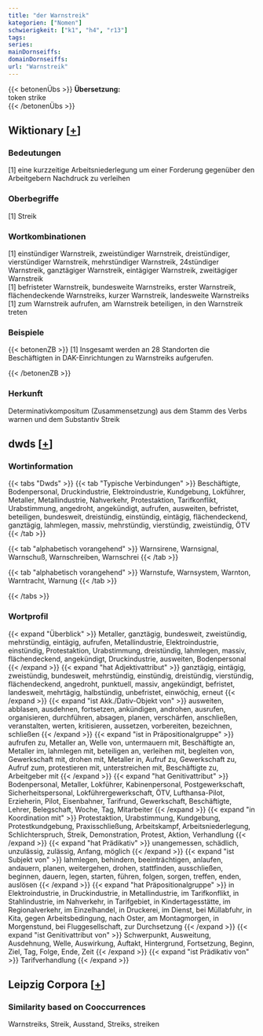 ```yaml
---
title: "der Warnstreik"
kategorien: ["Nomen"]
schwierigkeit: ["k1", "h4", "r13"]
tags:
series:
mainDornseiffs:
domainDornseiffs:
url: "Warnstreik"
---
```


{{< betonenÜbs >}}
**Übersetzung:**  
token strike  
{{< /betonenÜbs >}}

## Wiktionary [[+](https://de.wiktionary.org/wiki/Warnstreik)]

### Bedeutungen
[1] eine kurzzeitige Arbeitsniederlegung um einer Forderung gegenüber den Arbeitgebern Nachdruck zu verleihen  

### Oberbegriffe
[1] Streik  

### Wortkombinationen
[1] einstündiger Warnstreik, zweistündiger Warnstreik, dreistündiger, vierstündiger Warnstreik, mehrstündiger Warnstreik, 24stündiger Warnstreik, ganztägiger Warnstreik, eintägiger Warnstreik, zweitägiger Warnstreik  
[1] befristeter Warnstreik, bundesweite Warnstreiks, erster Warnstreik, flächendeckende Warnstreiks, kurzer Warnstreik, landesweite Warnstreiks  
[1] zum Warnstreik aufrufen, am Warnstreik beteiligen, in den Warnstreik treten  

### Beispiele
{{< betonenZB >}}
[1] Insgesamt werden an 28 Standorten die Beschäftigten in DAK-Einrichtungen zu Warnstreiks aufgerufen.  

{{< /betonenZB >}}
### Herkunft
Determinativkompositum (Zusammensetzung) aus dem Stamm des Verbs warnen und dem Substantiv Streik  



## dwds [[+](https://www.dwds.de/wb/Warnstreik)]

### Wortinformation
{{< tabs "Dwds" >}}
{{< tab "Typische Verbindungen" >}}
Beschäftigte, Bodenpersonal, Druckindustrie, Elektroindustrie, Kundgebung, Lokführer, Metaller, Metallindustrie, Nahverkehr, Protestaktion, Tarifkonflikt, Urabstimmung, angedroht, angekündigt, aufrufen, ausweiten, befristet, beteiligen, bundesweit, dreistündig, einstündig, eintägig, flächendeckend, ganztägig, lahmlegen, massiv, mehrstündig, vierstündig, zweistündig, ÖTV
{{< /tab >}}

{{< tab "alphabetisch vorangehend" >}}
Warnsirene, Warnsignal, Warnschuß, Warnschreiben, Warnschrei
{{< /tab >}}

{{< tab "alphabetisch vorangehend" >}}
Warnstufe, Warnsystem, Warnton, Warntracht, Warnung
{{< /tab >}}

{{< /tabs >}}

### Wortprofil
{{< expand "Überblick" >}} Metaller, ganztägig, bundesweit, zweistündig, mehrstündig, eintägig, aufrufen, Metallindustrie, Elektroindustrie, einstündig, Protestaktion, Urabstimmung, dreistündig, lahmlegen, massiv, flächendeckend, angekündigt, Druckindustrie, ausweiten, Bodenpersonal {{< /expand >}}
{{< expand "hat Adjektivattribut" >}} ganztägig, eintägig, zweistündig, bundesweit, mehrstündig, einstündig, dreistündig, vierstündig, flächendeckend, angedroht, punktuell, massiv, angekündigt, befristet, landesweit, mehrtägig, halbstündig, unbefristet, einwöchig, erneut {{< /expand >}}
{{< expand "ist Akk./Dativ-Objekt von" >}} ausweiten, abblasen, ausdehnen, fortsetzen, ankündigen, androhen, ausrufen, organisieren, durchführen, absagen, planen, verschärfen, anschließen, veranstalten, werten, kritisieren, aussetzen, vorbereiten, bezeichnen, schließen {{< /expand >}}
{{< expand "ist in Präpositionalgruppe" >}} aufrufen zu, Metaller an, Welle von, untermauern mit, Beschäftigte an, Metaller im, lahmlegen mit, beteiligen an, verleihen mit, begleiten von, Gewerkschaft mit, drohen mit, Metaller in, Aufruf zu, Gewerkschaft zu, Aufruf zum, protestieren mit, unterstreichen mit, Beschäftigte zu, Arbeitgeber mit {{< /expand >}}
{{< expand "hat Genitivattribut" >}} Bodenpersonal, Metaller, Lokführer, Kabinenpersonal, Postgewerkschaft, Sicherheitspersonal, Lokführergewerkschaft, ÖTV, Lufthansa-Pilot, Erzieherin, Pilot, Eisenbahner, Tarifrund, Gewerkschaft, Beschäftigte, Lehrer, Belegschaft, Woche, Tag, Mitarbeiter {{< /expand >}}
{{< expand "in Koordination mit" >}} Protestaktion, Urabstimmung, Kundgebung, Protestkundgebung, Praxisschließung, Arbeitskampf, Arbeitsniederlegung, Schlichterspruch, Streik, Demonstration, Protest, Aktion, Verhandlung {{< /expand >}}
{{< expand "hat Prädikativ" >}} unangemessen, schädlich, unzulässig, zulässig, Anfang, möglich {{< /expand >}}
{{< expand "ist Subjekt von" >}} lahmlegen, behindern, beeinträchtigen, anlaufen, andauern, planen, weitergehen, drohen, stattfinden, ausschließen, beginnen, dauern, legen, starten, führen, folgen, sorgen, treffen, enden, auslösen {{< /expand >}}
{{< expand "hat Präpositionalgruppe" >}} in Elektroindustrie, in Druckindustrie, in Metallindustrie, im Tarifkonflikt, in Stahlindustrie, im Nahverkehr, in Tarifgebiet, in Kindertagesstätte, im Regionalverkehr, im Einzelhandel, in Druckerei, im Dienst, bei Müllabfuhr, in Kita, gegen Arbeitsbedingung, nach Oster, am Montagmorgen, in Morgenstund, bei Fluggesellschaft, zur Durchsetzung {{< /expand >}}
{{< expand "ist Genitivattribut von" >}} Schwerpunkt, Ausweitung, Ausdehnung, Welle, Auswirkung, Auftakt, Hintergrund, Fortsetzung, Beginn, Ziel, Tag, Folge, Ende, Zeit {{< /expand >}}
{{< expand "ist Prädikativ von" >}} Tarifverhandlung {{< /expand >}}

## Leipzig Corpora [[+](https://corpora.uni-leipzig.de/en/res?word=Warnstreik&corpusId=deu_newscrawl-public_2018)]


### Similarity based on Cooccurrences
Warnstreiks, Streik, Ausstand, Streiks, streiken

